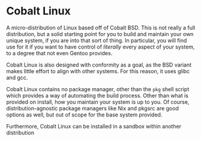 # Cobalt Linux
A micro-distribution of Linux based off of Cobalt BSD. This is not really a full distribution, but a solid starting point for you to build and maintain your own unique system, if you are into that sort of thing. In particular, you will find use for it if you want to have control of *literally* every aspect of your system, to a degree that not even Gentoo provides.

Cobalt Linux is also designed with conformity as a goal, as the BSD variant makes little effort to align with other systems. For this reason, it uses glibc and gcc.

Cobalt Linux contains no package manager, other than the `pkg` shell script which provides a way of automating the build process. Other than what is provided on install, how you maintain your system is up to you. Of course, distribution-agnostic package managers like Nix and pkgsrc are good options as well, but out of scope for the base system provided.

Furthermore, Cobalt Linux can be installed in a sandbox within another distribution
